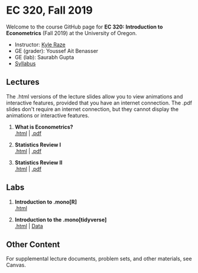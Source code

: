 # EC 320, Fall 2019

Welcome to the course GitHub page for **EC 320: Introduction to Econometrics** (Fall 2019) at the University of Oregon.

- Instructor: [Kyle Raze](https://kyleraze.com)
- GE (grader): Youssef Ait Benasser
- GE (lab): Saurabh Gupta 
- [Syllabus](https://raw.githack.com/kyleraze/EC320_Econometrics/master/Syllabus/syllabus.pdf)

## Lectures

The .html versions of the lecture slides allow you to view animations and interactive features, provided that you have an internet connection. The .pdf slides don't require an internet connection, but they cannot display the animations or interactive features.

1. **What is Econometrics?** <br> [.html](https://raw.githack.com/kyleraze/EC320_Econometrics/master/Lectures/01-Introduction/01-Introduction.html) | [.pdf](https://raw.githack.com/kyleraze/EC320_Econometrics/master/Lectures/01-Introduction/01-Introduction.pdf)

2. **Statistics Review I** <br> [.html](https://raw.githack.com/kyleraze/EC320_Econometrics/master/Lectures/02-Statistics_Review/02-Statistics_Review.html) | [.pdf](https://raw.githack.com/kyleraze/EC320_Econometrics/master/Lectures/02-Statistics_Review/02-Statistics_Review.pdf)

3. **Statistics Review II** <br> [.html](https://raw.githack.com/kyleraze/EC320_Econometrics/master/Lectures/03-Statistics_Review/03-Statistics_Review.html) | [.pdf](https://raw.githack.com/kyleraze/EC320_Econometrics/master/Lectures/03-Statistics_Review/03-Statistics_Review.pdf)

## Labs

1. **Introduction to .mono[R]** <br> [.html](https://raw.githack.com/kyleraze/EC320_Econometrics/master/Labs/01-Introduction_R/01-Introduction_R.html)

2. **Introduction to the .mono[tidyverse]** <br> [.html](https://raw.githack.com/kyleraze/EC320_Econometrics/master/Labs/02-Introduction_tidyverse/02-Introduction_tidyverse.html) | [Data](https://raw.githack.com/kyleraze/EC320_Econometrics/master/Labs/02-Introduction_tidyverse/02-Introduction_tidyverse_data.csv)


## Other Content

For supplemental lecture documents, problem sets, and other materials, see Canvas.
